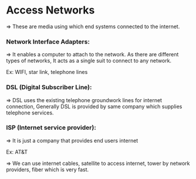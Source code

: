 # Access Networks

⇒ These are media using which end systems connected to the internet.

### Network Interface Adapters:

⇒ It enables a computer to attach to the network. As there are different types of networks, It acts as a single suit to connect to any network.

Ex: WIFI, star link, telephone lines

### DSL (Digital Subscriber Line):

⇒ DSL uses the existing telephone groundwork lines for internet connection, Generally DSL is provided by same company which supplies telephone services.

### ISP (Internet service provider):

⇒ It is just a company that provides end users internet

Ex: AT&T

⇒ We can use internet cables, satellite to access internet, tower by network providers, fiber which is very fast.
